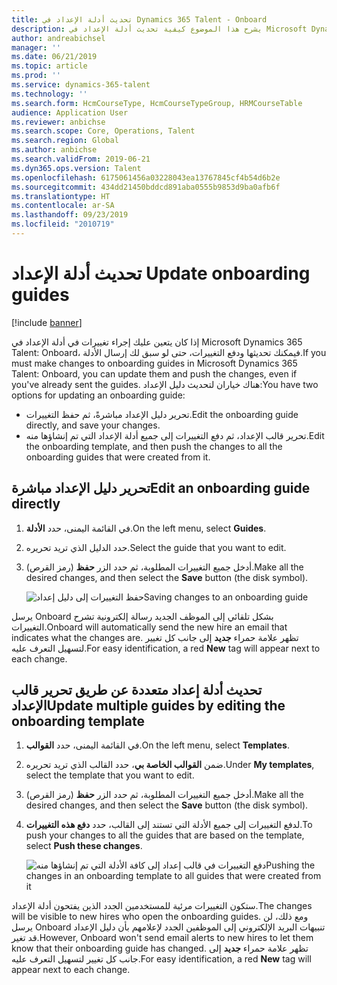 ```yaml
---
title: تحديث أدلة الإعداد في Dynamics 365 Talent - Onboard
description: يشرح هذا الموضوع كيفية تحديث أدلة الإعداد في Microsoft Dynamics 365 Talent - Onboardوكيفية دفع التغييرات إلى الأدلة الموجودة.
author: andreabichsel
manager: ''
ms.date: 06/21/2019
ms.topic: article
ms.prod: ''
ms.service: dynamics-365-talent
ms.technology: ''
ms.search.form: HcmCourseType, HcmCourseTypeGroup, HRMCourseTable
audience: Application User
ms.reviewer: anbichse
ms.search.scope: Core, Operations, Talent
ms.search.region: Global
ms.author: anbichse
ms.search.validFrom: 2019-06-21
ms.dyn365.ops.version: Talent
ms.openlocfilehash: 6175061456a03228043ea13767845cf4b54d6b2e
ms.sourcegitcommit: 434dd21450bddcd891aba0555b9853d9ba0afb6f
ms.translationtype: HT
ms.contentlocale: ar-SA
ms.lasthandoff: 09/23/2019
ms.locfileid: "2010719"
---
```

# <a name="update-onboarding-guides"></a><span data-ttu-id="06b6f-103">تحديث أدلة الإعداد </span><span class="sxs-lookup"><span data-stu-id="06b6f-103">Update onboarding guides</span></span>

[!include [banner](includes/banner.md)]

<span data-ttu-id="06b6f-104">إذا كان يتعين عليك إجراء تغييرات في أدلة الإعداد في Microsoft Dynamics 365 Talent: Onboard، فيمكنك تحديثها ودفع التغييرات، حتى لو سبق لك إرسال الأدلة.</span><span class="sxs-lookup"><span data-stu-id="06b6f-104">If you must make changes to onboarding guides in Microsoft Dynamics 365 Talent: Onboard, you can update them and push the changes, even if you've already sent the guides.</span></span> <span data-ttu-id="06b6f-105">هناك خياران لتحديث دليل الإعداد:</span><span class="sxs-lookup"><span data-stu-id="06b6f-105">You have two options for updating an onboarding guide:</span></span>

- <span data-ttu-id="06b6f-106">تحرير دليل الإعداد مباشرةً، ثم حفظ التغييرات.</span><span class="sxs-lookup"><span data-stu-id="06b6f-106">Edit the onboarding guide directly, and save your changes.</span></span>
- <span data-ttu-id="06b6f-107">تحرير قالب الإعداد، ثم دفع التغييرات إلى جميع أدلة الإعداد التي تم إنشاؤها منه.</span><span class="sxs-lookup"><span data-stu-id="06b6f-107">Edit the onboarding template, and then push the changes to all the onboarding guides that were created from it.</span></span>

## <a name="edit-an-onboarding-guide-directly"></a><span data-ttu-id="06b6f-108">تحرير دليل الإعداد مباشرة</span><span class="sxs-lookup"><span data-stu-id="06b6f-108">Edit an onboarding guide directly</span></span>

1. <span data-ttu-id="06b6f-109">في القائمة اليمنى، حدد **الأدلة**.</span><span class="sxs-lookup"><span data-stu-id="06b6f-109">On the left menu, select **Guides**.</span></span>
2. <span data-ttu-id="06b6f-110">حدد الدليل الذي تريد تحريره.</span><span class="sxs-lookup"><span data-stu-id="06b6f-110">Select the guide that you want to edit.</span></span>
3. <span data-ttu-id="06b6f-111">أدخل جميع التغييرات المطلوبة، ثم حدد الزر **حفظ** (رمز القرص).</span><span class="sxs-lookup"><span data-stu-id="06b6f-111">Make all the desired changes, and then select the **Save** button (the disk symbol).</span></span>

    ![[<span data-ttu-id="06b6f-112">حفظ التغييرات إلى دليل إعداد</span><span class="sxs-lookup"><span data-stu-id="06b6f-112">Saving changes to an onboarding guide</span></span>](./media/onboard-save.png)](./media/onboard-save.png)

<span data-ttu-id="06b6f-113">يرسل Onboard بشكل تلقائي إلى الموظف الجديد رسالة إلكترونية تشرح التغييرات.</span><span class="sxs-lookup"><span data-stu-id="06b6f-113">Onboard will automatically send the new hire an email that indicates what the changes are.</span></span> <span data-ttu-id="06b6f-114">تظهر علامة حمراء **جديد** إلى جانب كل تغيير لتسهيل التعرف عليه.</span><span class="sxs-lookup"><span data-stu-id="06b6f-114">For easy identification, a red **New** tag will appear next to each change.</span></span>

## <a name="update-multiple-guides-by-editing-the-onboarding-template"></a><span data-ttu-id="06b6f-115">تحديث أدلة إعداد متعددة عن طريق تحرير قالب الإعداد</span><span class="sxs-lookup"><span data-stu-id="06b6f-115">Update multiple guides by editing the onboarding template</span></span>

1. <span data-ttu-id="06b6f-116">في القائمة اليمنى، حدد **القوالب**.</span><span class="sxs-lookup"><span data-stu-id="06b6f-116">On the left menu, select **Templates**.</span></span>
2. <span data-ttu-id="06b6f-117">ضمن **القوالب الخاصة بي**، حدد القالب الذي تريد تحريره.</span><span class="sxs-lookup"><span data-stu-id="06b6f-117">Under **My templates**, select the template that you want to edit.</span></span>
3. <span data-ttu-id="06b6f-118">أدخل جميع التغييرات المطلوبة، ثم حدد الزر **حفظ** (رمز القرص).</span><span class="sxs-lookup"><span data-stu-id="06b6f-118">Make all the desired changes, and then select the **Save** button (the disk symbol).</span></span>
4. <span data-ttu-id="06b6f-119">لدفع التغييرات إلى جميع الأدلة التي تستند إلى القالب، حدد **دفع هذه التغييرات**.</span><span class="sxs-lookup"><span data-stu-id="06b6f-119">To push your changes to all the guides that are based on the template, select **Push these changes**.</span></span>

    ![[<span data-ttu-id="06b6f-120">دفع التغييرات في قالب إعداد إلى كافة الأدلة التي تم إنشاؤها منه</span><span class="sxs-lookup"><span data-stu-id="06b6f-120">Pushing the changes in an onboarding template to all guides that were created from it</span></span>](./media/onboard-push-changes.png)](./media/onboard-push-changes.png)

<span data-ttu-id="06b6f-121">ستكون التغييرات مرئية للمستخدمين الجدد الذين يفتحون أدلة الإعداد.</span><span class="sxs-lookup"><span data-stu-id="06b6f-121">The changes will be visible to new hires who open the onboarding guides.</span></span> <span data-ttu-id="06b6f-122">ومع ذلك، لن يرسل Onboard تنبيهات البريد الإلكتروني إلى الموظفين الجدد لإعلامهم بأن دليل الإعداد قد تغير.</span><span class="sxs-lookup"><span data-stu-id="06b6f-122">However, Onboard won't send email alerts to new hires to let them know that their onboarding guide has changed.</span></span> <span data-ttu-id="06b6f-123">تظهر علامة حمراء **جديد** إلى جانب كل تغيير لتسهيل التعرف عليه.</span><span class="sxs-lookup"><span data-stu-id="06b6f-123">For easy identification, a red **New** tag will appear next to each change.</span></span> 
